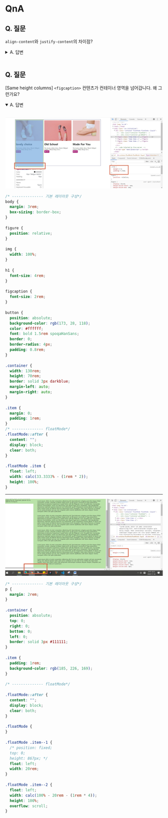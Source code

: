 # QnA

## Q. 질문

`align-content`와 `justify-content`의 차이점?

<details>
  <summary>A. 답변</summary>
  <br/>
  
  답변 내용을 작성합니다.
</details>

<br/>

## Q. 질문

[Same height columns] `<figcaption>` 컨텐츠가 컨테이너 영역을 넘어갑니다. 왜 그런가요?

<details open>
  <summary>A. 답변</summary>
  <br/>

![](./assets/layout_attached_file1.jpg)

```css
/* -------------- 기본 레이아웃 구성*/
body {
  margin: 3rem;
  box-sizing: border-box;
}

figure {
  position: relative;
}

img {
  width: 100%;
}

h1 {
  font-size: 4rem;
}

figcaption {
  font-size: 2rem;
}

button {
  position: absolute;
  background-color: rgb(173, 28, 118);
  color: #ffffff;
  font: bold 1.5rem spoqaHanSans;
  border: 0;
  border-radius: 4px;
  padding: 0.8rem;
}

.container {
  width: 130rem;
  height: 70rem;
  border: solid 3px darkblue;
  margin-left: auto;
  margin-right: auto;
}

.item {
  margin: 0;
  padding: 1rem;
}
/* -------------- floatMode*/
.floatMode::after {
  content: "";
  display: block;
  clear: both;
}

.floatMode .item {
  float: left;
  width: calc(33.3333% - (1rem * 2));
  height: 100%;
}
```

---

![](./assets/layout_attached_file2.jpg)

```css
/* -------------- 기본 레이아웃 구성*/
p {
  margin: 2rem;
}

.container {
  position: absolute;
  top: 0;
  right: 0;
  bottom: 0;
  left: 0;
  border: solid 3px #111111;
}

.item {
  padding: 1rem;
  background-color: rgb(185, 226, 169);
}

/* -------------- floatMode*/

.floatMode::after {
  content: "";
  display: block;
  clear: both;
}

.floatMode {
}

.floatMode .item--1 {
  /* position: fixed;
  top: 0;
  height: 867px; */
  float: left;
  width: 20rem;
}

.floatMode .item--2 {
  float: left;
  width: calc(100% - 20rem - (1rem * 4));
  height: 100%;
  overflow: scroll;
}
```

</details>

<br/>
